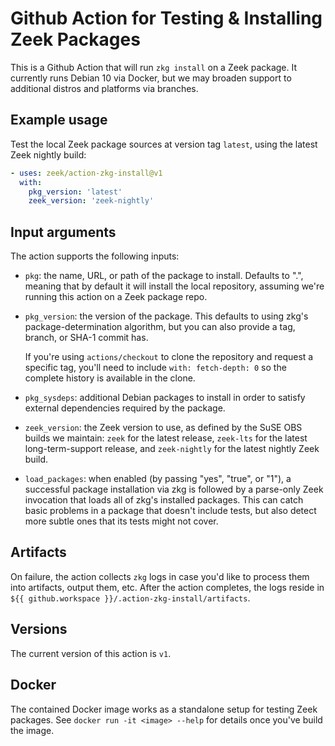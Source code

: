 # Github Action for Testing & Installing Zeek Packages

This is a Github Action that will run `zkg install` on a Zeek
package. It currently runs Debian 10 via Docker, but we may broaden
support to additional distros and platforms via branches.

## Example usage

Test the local Zeek package sources at version tag `latest`, using the
latest Zeek nightly build:

```yaml
- uses: zeek/action-zkg-install@v1
  with:
    pkg_version: 'latest'
    zeek_version: 'zeek-nightly'
```

## Input arguments

The action supports the following inputs:

- `pkg`: the name, URL, or path of the package to install. Defaults to
  ".", meaning that by default it will install the local repository,
  assuming we're running this action on a Zeek package repo.

- `pkg_version`: the version of the package. This defaults to using zkg's
  package-determination algorithm, but you can also provide a tag,
  branch, or SHA-1 commit has.

  If you're using `actions/checkout` to clone the repository and
  request a specific tag, you'll need to include `with: fetch-depth:
  0` so the complete history is available in the clone.

- `pkg_sysdeps`: additional Debian packages to install in order to
  satisfy external dependencies required by the package.

- `zeek_version`: the Zeek version to use, as defined by the SuSE OBS
  builds we maintain: `zeek` for the latest release, `zeek-lts` for
  the latest long-term-support release, and `zeek-nightly` for the
  latest nightly Zeek build.

- `load_packages`: when enabled (by passing "yes", "true", or "1"), a
  successful package installation via zkg is followed by a parse-only
  Zeek invocation that loads all of zkg's installed packages. This can
  catch basic problems in a package that doesn't include tests, but
  also detect more subtle ones that its tests might not cover.

## Artifacts

On failure, the action collects `zkg` logs in case you'd like to process them
into artifacts, output them, etc. After the action completes, the logs reside in
`${{ github.workspace }}/.action-zkg-install/artifacts`.

## Versions

The current version of this action is `v1`.

## Docker

The contained Docker image works as a standalone setup for testing
Zeek packages. See `docker run -it <image> --help` for details once
you've build the image.
